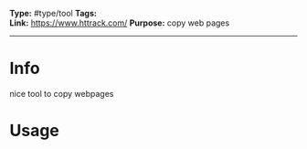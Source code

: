 **Type:** #type/tool
**Tags:**  
**Link:** https://www.httrack.com/
**Purpose:** copy web pages

---
# Info
nice tool to copy webpages

# Usage

